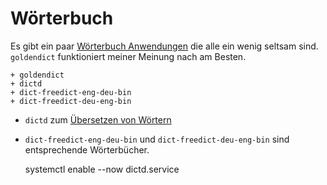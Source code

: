 # Wörterbuch

Es gibt ein paar [Wörterbuch Anwendungen](https://wiki.archlinux.org/index.php/list_of_applications#Dictionary_and_thesaurus) die alle ein wenig seltsam sind. `goldendict` funktioniert meiner Meinung nach am Besten.

    + goldendict
    + dictd
    + dict-freedict-eng-deu-bin
    + dict-freedict-deu-eng-bin
    
* `dictd` zum [Übersetzen von Wörtern](https://wiki.archlinux.org/index.php/Dictd)
* `dict-freedict-eng-deu-bin` und `dict-freedict-deu-eng-bin` sind entsprechende Wörterbücher.
  
    systemctl enable --now dictd.service